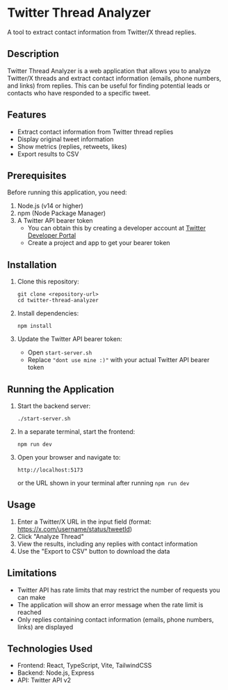 # Twitter Thread Analyzer

A tool to extract contact information from Twitter/X thread replies.

## Description

Twitter Thread Analyzer is a web application that allows you to analyze Twitter/X threads and extract contact information (emails, phone numbers, and links) from replies. This can be useful for finding potential leads or contacts who have responded to a specific tweet.

## Features

- Extract contact information from Twitter thread replies
- Display original tweet information
- Show metrics (replies, retweets, likes)
- Export results to CSV

## Prerequisites

Before running this application, you need:

1. Node.js (v14 or higher)
2. npm (Node Package Manager)
3. A Twitter API bearer token
   - You can obtain this by creating a developer account at [Twitter Developer Portal](https://developer.twitter.com/)
   - Create a project and app to get your bearer token

## Installation

1. Clone this repository:
   ```
   git clone <repository-url>
   cd twitter-thread-analyzer
   ```

2. Install dependencies:
   ```
   npm install
   ```

3. Update the Twitter API bearer token:
   - Open `start-server.sh`
   - Replace `"dont use mine :)"` with your actual Twitter API bearer token

## Running the Application

1. Start the backend server:
   ```
   ./start-server.sh
   ```

2. In a separate terminal, start the frontend:
   ```
   npm run dev
   ```

3. Open your browser and navigate to:
   ```
   http://localhost:5173
   ```
   or the URL shown in your terminal after running `npm run dev`

## Usage

1. Enter a Twitter/X URL in the input field (format: https://x.com/username/status/tweetId)
2. Click "Analyze Thread"
3. View the results, including any replies with contact information
4. Use the "Export to CSV" button to download the data

## Limitations

- Twitter API has rate limits that may restrict the number of requests you can make
- The application will show an error message when the rate limit is reached
- Only replies containing contact information (emails, phone numbers, links) are displayed

## Technologies Used

- Frontend: React, TypeScript, Vite, TailwindCSS
- Backend: Node.js, Express
- API: Twitter API v2
